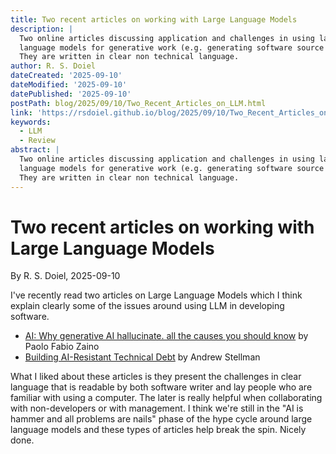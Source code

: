 ```yaml
---
title: Two recent articles on working with Large Language Models
description: |
  Two online articles discussing application and challenges in using large
  language models for generative work (e.g. generating software source code).
  They are written in clear non technical language.
author: R. S. Doiel
dateCreated: '2025-09-10'
dateModified: '2025-09-10'
datePublished: '2025-09-10'
postPath: blog/2025/09/10/Two_Recent_Articles_on_LLM.html
link: 'https://rsdoiel.github.io/blog/2025/09/10/Two_Recent_Articles_on_LLM.html'
keywords:
  - LLM
  - Review
abstract: |
  Two online articles discussing application and challenges in using large
  language models for generative work (e.g. generating software source code).
  They are written in clear non technical language.
---
```


# Two recent articles on working with Large Language Models

By R. S. Doiel, 2025-09-10

I've recently read two articles on Large Language Models which I think explain clearly some of the issues around using LLM in developing software.

- [AI: Why generative AI hallucinate. all the causes you should know](https://paolozaino.wordpress.com/2025/09/09/ai-why-generative-ai-hallucinates-all-the-causes-you-should-know/) by Paolo Fabio Zaino
- [Building AI-Resistant Technical Debt](https://www.oreilly.com/radar/building-ai-resistant-technical-debt/) by Andrew Stellman

What I liked about these articles is they present the challenges in clear language that is readable by both software writer and lay people who are familiar with using a computer. The later is really helpful when collaborating with non-developers or with management. I think we're still in the "AI is hammer and all problems are nails" phase of the hype cycle around large language models and these types of articles help break the spin. Nicely done.

